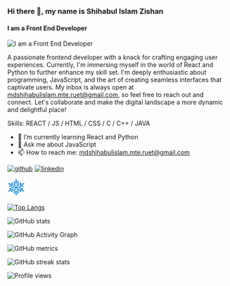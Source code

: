 ### Hi there 👋, my name is Shihabul Islam Zishan
#### I am a Front End Developer
![I am a Front End Developer](https://media1.giphy.com/media/qgQUggAC3Pfv687qPC/giphy.gif?cid=ecf05e470w3xk2k51a6wfag2vpipk6x98664owmgl8ztbcek&ep=v1_gifs_search&rid=giphy.gif&ct=g)

A passionate frontend developer with a knack for crafting engaging user experiences. Currently, I'm immersing myself in the world of React and Python to further enhance my skill set. I'm deeply enthusiastic about programming, JavaScript, and the art of creating seamless interfaces that captivate users. My inbox is always open at mdshihabulislam.mte.ruet@gmail.com, so feel free to reach out and connect. Let's collaborate and make the digital landscape a more dynamic and delightful place!

Skills: REACT / JS / HTML / CSS / C / C++ / JAVA

- 🌱 I’m currently learning React and Python 
- 💬 Ask me about JavaScript 
- 📫 How to reach me: mdshihabulislam.mte.ruet@gmail.com 


[<img src='https://cdn.jsdelivr.net/npm/simple-icons@3.0.1/icons/github.svg' alt='github' height='40'>](https://github.com/shihabulsilam1)  [<img src='https://cdn.jsdelivr.net/npm/simple-icons@3.0.1/icons/linkedin.svg' alt='linkedin' height='40'>](https://www.linkedin.com/in/shihabul-islam-i/)  

<a href='https://archiveprogram.github.com/'><img src='https://raw.githubusercontent.com/acervenky/animated-github-badges/master/assets/acbadge.gif' width='40' height='40'></a> 

[![Top Langs](https://github-readme-stats.vercel.app/api/top-langs/?username=shihabulsilam1)](https://github.com/anuraghazra/github-readme-stats)

![GitHub stats](https://github-readme-stats.vercel.app/api?username=shihabulsilam1&show_icons=true)  

![GitHub Activity Graph](https://activity-graph.herokuapp.com/graph?username=shihabulsilam1)  

![GitHub metrics](https://metrics.lecoq.io/shihabulsilam1)  

![GitHub streak stats](https://streak-stats.demolab.com/?user=shihabulsilam1)  

![Profile views](https://gpvc.arturio.dev/shihabulsilam1)  

